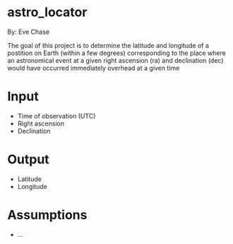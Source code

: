 # astro_locator

By: Eve Chase

The goal of this project is to determine the latitude and longitude of a postition on Earth (within a few degrees) corresponding to the place where an astronomical event at a given right ascension (ra) and declination (dec) would have occurred immediately overhead at a given time

# Input
- Time of observation (UTC)
- Right ascension
- Declination

# Output
- Latitude
- Longitude

# Assumptions
- ...
